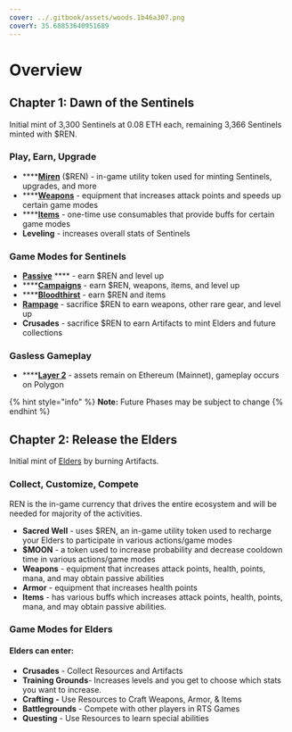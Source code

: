 ```yaml
---
cover: ../.gitbook/assets/woods.1b46a307.png
coverY: 35.68853640951689
---
```


# Overview

## **Chapter 1: Dawn of the Sentinels**

Initial mint of 3,300 Sentinels at 0.08 ETH each, remaining 3,366 Sentinels minted with $REN.

### Play, Earn, Upgrade

* ****[**Miren**](../economy/miren.md) ($REN) - in-game utility token used for minting Sentinels, upgrades, and more
* ****[**Weapons**](../elves/weapons.md) - equipment that increases attack points and speeds up certain game modes
* ****[**Items**](../elves/items.md) - one-time use consumables that provide buffs for certain game modes
* **Leveling** - increases overall stats of Sentinels

### Game Modes for Sentinels

* [**Passive**](../sentinels-game-play/passive.md) **** - earn $REN and level up
* ****[**Campaigns**](../sentinels-game-play/campaigns.md) - earn $REN, weapons, items, and level up
* ****[**Bloodthirst**](../sentinels-game-play/bloodthirst.md) - earn $REN and items
* [**Rampage**](../sentinels-game-play/rampage.md) - sacrifice $REN to earn weapons, other rare gear, and level up
* **Crusades** - sacrifice $REN to earn Artifacts to mint Elders and future collections

### Gasless Gameplay&#x20;

* ****[**Layer 2**](../archived/polygon-gameplay.md) - assets remain on Ethereum (Mainnet), gameplay occurs on Polygon

{% hint style="info" %}
**Note:** Future Phases may be subject to change
{% endhint %}

## **Chapter 2: Release the Elders**

Initial mint of [Elders](../elves/elders-wip.md) by burning Artifacts.

### Collect, Customize, Compete

REN is the in-game currency that drives the entire ecosystem and will be needed for majority of the activities.

* **Sacred Well** - uses $REN, an in-game utility token used to recharge your Elders to participate in various actions/game modes
* **$MOON** - a token used to increase probability and decrease cooldown time in various actions/game modes
* **Weapons** - equipment that increases attack points, health, points, mana, and may obtain passive abilities&#x20;
* **Armor** - equipment that increases health points&#x20;
* **Items** - has various buffs which increases attack points, health, points, mana, and may obtain passive abilities.&#x20;

### Game Modes for Elders

#### Elders can enter:

* **Crusades** - Collect Resources and Artifacts
* **Training Grounds**- Increases levels and you get to choose which stats you want to increase.
* **Crafting** **-** Use Resources to Craft Weapons, Armor, & Items
* **Battlegrounds** - Compete with other players in RTS Games
* **Questing** - Use Resources to learn special abilities&#x20;
